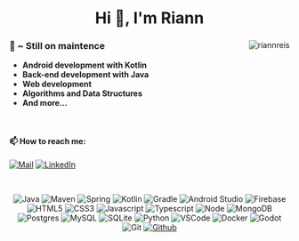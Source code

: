 <h1 align="center">Hi 👋, I'm Riann</h1>

<div align="left">
  <img align="right" src="https://github-readme-stats.vercel.app/api/top-langs?username=riannreis&show_icons=true&theme=transparent&locale=en&layout=compact&hide_border=true&title_color=ffffff&text_color=ffffff" alt="riannreis" />
 
 <h3> 🌱 ~ Still on maintence </h3>
   <ul>
    <li><b>Android development with Kotlin</b></li>
    <li><b>Back-end development with Java</b></li>
    <li><b>Web development</b></li>
    <li><b>Algorithms and Data Structures</b></li>
    <li><b>And more...</b></li>
   </ul>
   
</div>

<br />

#### 📫 How to reach me:

[![Mail](https://img.shields.io/badge/Mail-black?style=flat-square&logo=gmail)](mailto:ooriannsilva@gmail.com)
[![LinkedIn](https://img.shields.io/badge/LinkedIn-black?style=flat-square&logo=linkedIn&logoColor=0073B1)](https://www.linkedin.com/in/riann-r-silva)

<br />
<div align="center">

![Java](https://img.shields.io/badge/Java-black?style=flat-square&logo=oracle&logoColor=E42C2E)
![Maven](https://img.shields.io/badge/Maven-black?style=flat-square&logo=apache-maven&logoColor=C71A36)
![Spring](https://img.shields.io/badge/Spring-black?style=flat-square&logo=spring)
![Kotlin](https://img.shields.io/badge/Kotlin-black?style=flat-square&logo=kotlin)
![Gradle](https://img.shields.io/badge/Gradle-black?style=flat-square&logo=gradle)
![Android Studio](https://img.shields.io/badge/AndroidStudio-black?style=flat-square&logo=android-studio)
![Firebase](https://img.shields.io/badge/Firebase-black?style=flat-square&logo=firebase)
![HTML5](https://img.shields.io/badge/HTML-black?style=flat-square&logo=HTML5)
![CSS3](https://img.shields.io/badge/CSS-black?style=flat-square&logo=CSS3&logoColor=2d72e9)
![Javascript](https://img.shields.io/badge/Javascript-black?style=flat-square&logo=javascript)
![Typescript](https://img.shields.io/badge/Typescript-black?style=flat-square&logo=typescript)
![Node](https://img.shields.io/badge/Node-black?style=flat-square&logo=node.js)
![MongoDB](https://img.shields.io/badge/MongoDB-black?style=flat-square&logo=mongoDB)
![Postgres](https://img.shields.io/badge/Postgres-black?style=flat-square&logo=postgresql)
![MySQL](https://img.shields.io/badge/MySQL-black?style=flat-square&logo=MySQL)
![SQLite](https://img.shields.io/badge/SQLite-black?style=flat-square&logo=SQLite&logoColor=60a4f7)
![Python](https://img.shields.io/badge/Python-black?style=flat-square&logo=python)
![VSCode](https://img.shields.io/badge/VSCode-black?style=flat-square&logo=visual-studio-code&logoColor=2D9EE9)
![Docker](https://img.shields.io/badge/Docker-black?style=flat-square&logo=docker)
![Godot](https://img.shields.io/badge/Godot-black?style=flat-square&logo=godotengine&logoColor=#478CBF)
![Git](https://img.shields.io/badge/Git-black?style=flat-square&logo=git)
[![Github](https://img.shields.io/badge/Github-black?style=flat-square&logo=github)](https://github.com/RiannReis)
</div>

<br />

